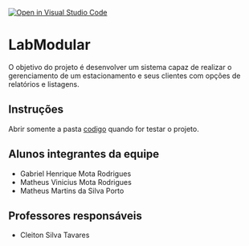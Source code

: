 [![Open in Visual Studio Code](https://classroom.github.com/assets/open-in-vscode-718a45dd9cf7e7f842a935f5ebbe5719a5e09af4491e668f4dbf3b35d5cca122.svg)](https://classroom.github.com/online_ide?assignment_repo_id=12219635&assignment_repo_type=AssignmentRepo)
# LabModular
O objetivo do projeto é desenvolver um sistema capaz de realizar o gerenciamento de um estacionamento e seus clientes com opções de relatórios e listagens.

## Instruções
Abrir somente a pasta [codigo](https://github.com/DisciplinasProgramacao/projeto3-labmodular/tree/master/codigo) quando for testar o projeto.

## Alunos integrantes da equipe

* Gabriel Henrique Mota Rodrigues
* Matheus Vinicius Mota Rodrigues
* Matheus Martins da Silva Porto

## Professores responsáveis

* Cleiton Silva Tavares


